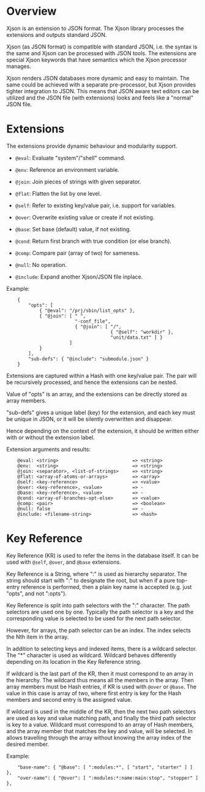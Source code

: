 # Overview

Xjson is an extension to JSON format. The Xjson library processes the
extensions and outputs standard JSON.

Xjson (as JSON format) is compatible with standard JSON, i.e. the
syntax is the same and Xjson can be processed with JSON tools. The
extensions are special Xjson keywords that have semantics which the
Xjson processor manages.

Xjson renders JSON databases more dynamic and easy to maintain. The
same could be achieved with a separate pre-processor, but Xjson
provides tighter integration to JSON. This means that JSON aware text
editors can be utilized and the JSON file (with extensions) looks and
feels like a "normal" JSON file.


# Extensions

The extensions provide dynamic behaviour and modularity support.

* `@eval`: Evaluate "system"/"shell" command.

* `@env`:  Reference an environment variable.

* `@join`: Join pieces of strings with given separator.

* `@flat`: Flatten the list by one level.

* `@self`: Refer to existing key/value pair, i.e. support for variables.

* `@over`: Overwrite existing value or create if not existing.

* `@base`: Set base (default) value, if not existing.

* `@cond`: Return first branch with true condition (or else branch).

* `@comp`: Compare pair (array of two) for sameness.

* `@null`: No operation.

* `@include`: Expand another Xjson/JSON file inplace.


Example:

```
    {
        "opts": [
            { "@eval": "/prj/sbin/list_opts" },
            { "@join": [ " ",
                         "-conf_file",
                         { "@join": [ "/",
                                      { "@self": "workdir" },
                                      "unit/data.txt" ] }
                       ]
            }
        ],
        "sub-defs": { "@include": "submodule.json" }
    }

```

Extensions are captured within a Hash with one key/value pair. The
pair will be recursively processed, and hence the extensions can be
nested.

Value of "opts" is an array, and the extensions can be directly stored
as array members.

"sub-defs" gives a unique label (key) for the extension, and each key
must be unique in JSON, or it will be silently overwritten and
disappear.

Hence depending on the context of the extension, it should be written
either with or without the extension label.

Extension arguments and results:

```
    @eval: <string>                           => <string>
    @env:  <string>                           => <string>
    @join: <separator>, <list-of-strings>     => <string>
    @flat: <array-of-atoms-or-arrays>         => <array>
    @self: <key-reference>                    => <value>
    @over: <key-reference>, <value>           => -
    @base: <key-reference>, <value>           => -
    @cond: <array-of-branches-opt-else>       => <value>
    @comp: <pair>                             => <boolean>
    @null: false                              => -
    @include: <filename-string>               => <hash>

```

# Key Reference

Key Reference (KR) is used to refer the items in the database
itself. It can be used with `@self`, `@over`, and `@base` extensions.

Key Reference is a String, where ":" is used as hierarchy
separator. The string should start with ":" to designate the root, but
when if a pure top-entry reference is performed, then a plain key name
is accepted (e.g. just "opts", and not ":opts").

Key Reference is split into path selectors with the ":" character. The
path selectors are used one by one. Typically the path selector is a
key and the corresponding value is selected to be used for the next
path selector.

However, for arrays, the path selector can be an index. The index
selects the Nth item in the array.

In addition to selecting keys and indexed items, there is a wildcard
selector. The "*" character is used as wildcard. Wildcard behaves
differently depending on its location in the Key Reference string.

If wildcard is the last part of the KR, then it must correspond to an
array in the hierarchy. The wildcard thus means all the members in the
array. Then array members must be Hash entries, if KR is used with
`@over` or `@base`. The value in this case is array of two, where
first entry is key for the Hash members and second entry is the
assigned value.

If wildcard is used in the middle of the KR, then the next two path
selectors are used as key and value matching path, and finally the
third path selector is key to a value. Wildcard must correspond to an
array of Hash members, and the array member that matches the key and
value, will be selected. In allows travelling through the array
without knowing the array index of the desired member.

Example:

```
    "base-name": { "@base": [ ":modules:*", [ "start", "starter" ] ] },
    "over-name": { "@over": [ ":modules:*:name:main:stop", "stopper" ] },
```
